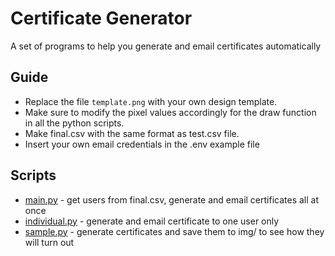 # Certificate Generator
A set of programs to help you generate and email certificates automatically

## Guide
* Replace the file `template.png` with your own design template.
* Make sure to modify the pixel values accordingly for the draw function in all the python scripts.
* Make final.csv with the same format as test.csv file.
* Insert your own email credentials in the .env example file

## Scripts
* [main.py](https://github.com/ujjujjuj/Certificate-Generator/blob/master/main.py) - get users from final.csv, generate and email certificates all at once
* [individual.py](https://github.com/ujjujjuj/Certificate-Generator/blob/master/individual.py) - generate and email certificate to one user only
* [sample.py](https://github.com/ujjujjuj/Certificate-Generator/blob/master/main.py) - generate certificates and save them to img/ to see how they will turn out

